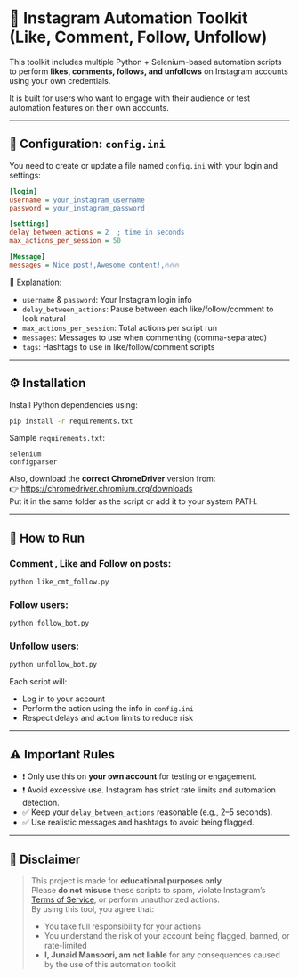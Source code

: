 # 🤖 Instagram Automation Toolkit (Like, Comment, Follow, Unfollow)

This toolkit includes multiple Python + Selenium-based automation scripts to perform **likes, comments, follows, and unfollows** on Instagram accounts using your own credentials.

It is built for users who want to engage with their audience or test automation features on their own accounts.

---


## 🔧 Configuration: `config.ini`

You need to create or update a file named `config.ini` with your login and settings:

```ini
[login]
username = your_instagram_username
password = your_instagram_password

[settings]
delay_between_actions = 2  ; time in seconds
max_actions_per_session = 50

[Message]
messages = Nice post!,Awesome content!,🔥🔥🔥
```

📝 Explanation:
- `username` & `password`: Your Instagram login info
- `delay_between_actions`: Pause between each like/follow/comment to look natural
- `max_actions_per_session`: Total actions per script run
- `messages`: Messages to use when commenting (comma-separated)
- `tags`: Hashtags to use in like/follow/comment scripts

---

## ⚙️ Installation

Install Python dependencies using:

```bash
pip install -r requirements.txt
```

Sample `requirements.txt`:

```
selenium
configparser
```

Also, download the **correct ChromeDriver** version from:  
👉 https://chromedriver.chromium.org/downloads  
Put it in the same folder as the script or add it to your system PATH.

---

## 🚀 How to Run

### Comment , Like and Follow on posts:
```bash
python like_cmt_follow.py
```

### Follow users:
```bash
python follow_bot.py
```

### Unfollow users:
```bash
python unfollow_bot.py
```

Each script will:
- Log in to your account
- Perform the action using the info in `config.ini`
- Respect delays and action limits to reduce risk

---

## ⚠️ Important Rules

- ❗ Only use this on **your own account** for testing or engagement.
- ❗ Avoid excessive use. Instagram has strict rate limits and automation detection.
- ✅ Keep your `delay_between_actions` reasonable (e.g., 2–5 seconds).
- ✅ Use realistic messages and hashtags to avoid being flagged.

---

## 📌 Disclaimer

> This project is made for **educational purposes only**.  
> Please **do not misuse** these scripts to spam, violate Instagram’s [Terms of Service](https://help.instagram.com/581066165581870), or perform unauthorized actions.  
> By using this tool, you agree that:
> - You take full responsibility for your actions
> - You understand the risk of your account being flagged, banned, or rate-limited
> - **I, Junaid Mansoori, am not liable** for any consequences caused by the use of this automation toolkit

